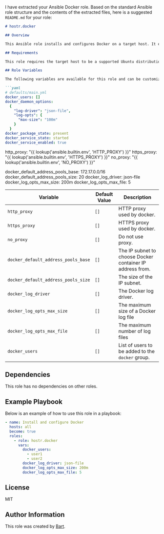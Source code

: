 I have extracted your Ansible Docker role. Based on the standard Ansible role structure and the contents of the extracted files, here is a suggested `README.md` for your role:

```markdown
# hostr.docker

## Overview

This Ansible role installs and configures Docker on a target host. It ensures that Docker is installed, configured with appropriate settings, and that the service is enabled and running.

## Requirements

This role requires the target host to be a supported Ubuntu distribution with access to the internet for package installations.

## Role Variables

The following variables are available for this role and can be customized to suit your needs. Default values are set in `defaults/main.yml`.

```yaml
# defaults/main.yml
docker_users: []
docker_daemon_options:
  {
    "log-driver": "json-file",
    "log-opts": {
      "max-size": "100m"
    }
  }
docker_package_state: present
docker_service_state: started
docker_service_enabled: true
```

http_proxy: "{{ lookup('ansible.builtin.env', 'HTTP_PROXY') }}"
https_proxy: "{{ lookup('ansible.builtin.env', 'HTTPS_PROXY') }}"
no_proxy: "{{ lookup('ansible.builtin.env', 'NO_PROXY') }}"

docker_default_address_pools_base: 172.17.0.0/16
docker_default_address_pools_size: 20
docker_log_driver: json-file
docker_log_opts_max_size: 200m
docker_log_opts_max_file: 5

| Variable                | Default Value                                                              | Description                                           |
|-------------------------|----------------------------------------------------------------------------|-------------------------------------------------------|
| `http_proxy`            | `[]`                                                                       | HTTP proxy used by docker.                            |
| `https_proxy`           | `[]`                                                                       | HTTPS proxy used by docker.                           |
| `no_proxy`              | `[]`                                                                       | Do not use proxy.                                     |
| `docker_default_address_pools_base` | `[]`                                                           | The IP subnet to choose Docker container IP address from. |
| `docker_default_address_pools_size` | `[]`                                                           | The size of the IP subnet.                            |
| `docker_log_driver`     | `[]`                                                                       | The Docker log driver.                                |
| `docker_log_opts_max_size`          | `[]`                                                           | The maximum size of a Docker log file                 |
| `docker_log_opts_max_file`          | `[]`                                                           | The maximum number of log files                       |
| `docker_users`          | `[]`                                                                       | List of users to be added to the `docker` group.      |

## Dependencies

This role has no dependencies on other roles.

## Example Playbook

Below is an example of how to use this role in a playbook:

```yaml
- name: Install and configure Docker
  hosts: all
  become: true
  roles:
    - role: hostr.docker
      vars:
        docker_users:
          - user1
          - user2
        docker_log_driver: json-file
        docker_log_opts_max_size: 200m
        docker_log_opts_max_file: 5
```

## License

MIT

## Author Information

This role was created by [Bart](https://engine27.be).